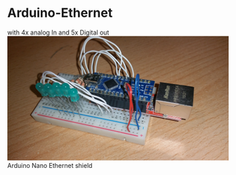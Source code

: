 # Arduino-Ethernet
with 4x analog In
and 5x Digital out
![Bild](https://github.com/ToWipf/Arduino-Ethernet/blob/master/20170318_110604.jpg)
Arduino Nano Ethernet shield
